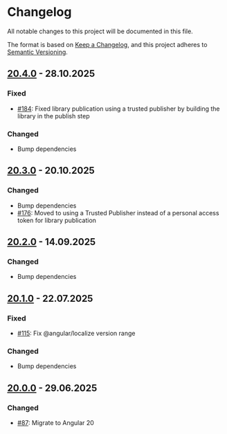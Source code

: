 # Changelog

All notable changes to this project will be documented in this file.

The format is based on [Keep a Changelog](https://keepachangelog.com/en/1.1.0/),
and this project adheres to [Semantic Versioning](https://semver.org/spec/v2.0.0.html).

## [20.4.0] - 28.10.2025

### Fixed

- [#184]: Fixed library publication using a trusted publisher by building the library in the publish step

### Changed

- Bump dependencies

## [20.3.0] - 20.10.2025

### Changed

- Bump dependencies
- [#176]: Moved to using a Trusted Publisher instead of a personal access token for library publication

## [20.2.0] - 14.09.2025

### Changed

- Bump dependencies

## [20.1.0] - 22.07.2025

### Fixed

- [#115]: Fix @angular/localize version range

### Changed

- Bump dependencies

## [20.0.0] - 29.06.2025

### Changed

- [#87]: Migrate to Angular 20

[Unreleased]: https://github.com/pgerke/ngx-mat-table-multi-sort/compare/v20.4.0...HEAD
[20.4.0]: https://github.com/pgerke/ngx-mat-table-multi-sort/releases/tag/20.4.0
[20.3.0]: https://github.com/pgerke/ngx-mat-table-multi-sort/releases/tag/20.3.0
[20.2.0]: https://github.com/pgerke/ngx-mat-table-multi-sort/releases/tag/20.2.0
[20.1.0]: https://github.com/pgerke/ngx-mat-table-multi-sort/releases/tag/20.1.0
[20.0.0]: https://github.com/pgerke/ngx-mat-table-multi-sort/releases/tag/20.0.0
[#184]: https://github.com/pgerke/ngx-mat-table-multi-sort/issues/184
[#176]: https://github.com/pgerke/ngx-mat-table-multi-sort/issues/176
[#115]: https://github.com/pgerke/ngx-mat-table-multi-sort/issues/115
[#87]: https://github.com/pgerke/ngx-mat-table-multi-sort/issues/87
